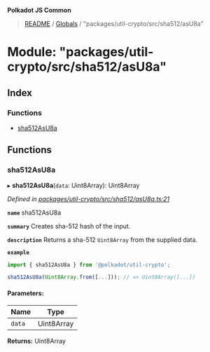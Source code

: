 **Polkadot JS Common**

> [README](../README.md) / [Globals](../globals.md) / "packages/util-crypto/src/sha512/asU8a"

# Module: "packages/util-crypto/src/sha512/asU8a"

## Index

### Functions

* [sha512AsU8a](_packages_util_crypto_src_sha512_asu8a_.md#sha512asu8a)

## Functions

### sha512AsU8a

▸ **sha512AsU8a**(`data`: Uint8Array): Uint8Array

*Defined in [packages/util-crypto/src/sha512/asU8a.ts:21](https://github.com/polkadot-js/common/blob/c366e637/packages/util-crypto/src/sha512/asU8a.ts#L21)*

**`name`** sha512AsU8a

**`summary`** Creates sha-512 hash of the input.

**`description`** 
Returns a sha-512 `Uint8Array` from the supplied data.

**`example`** 
<BR>

```javascript
import { sha512AsU8a } from '@polkadot/util-crypto';

sha512AsU8a(Uint8Array.from([...])); // => Uint8Array([...])
```

#### Parameters:

Name | Type |
------ | ------ |
`data` | Uint8Array |

**Returns:** Uint8Array
